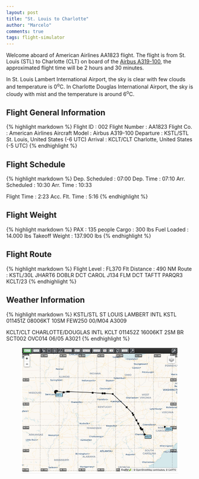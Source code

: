 ```yaml
---
layout: post
title: "St. Louis to Charlotte"
author: "Marcelo"
comments: true
tags: flight-simulator
---
```

Welcome aboard of American Airlines AA1823 flight. The flight is from St. Louis (STL) to Charlotte (CLT) on board of the <a href="https://imgproc.airliners.net/photos/airliners/9/8/6/2705689.jpg?v=v40" target="_blank">Airbus A319-100</a>, the approximated flight time will be 2 hours and 30 minutes.

In St. Louis Lambert International Airport, the sky is clear with few clouds and temperature is 0<sup>o</sup>C. In Charlotte Douglas International Airport, the sky is cloudy with mist and the temperature is around 6<sup>o</sup>C.

## Flight General Information
{% highlight markdown %}
Flight ID      : 002
Flight Number  : AA1823
Flight Co.     : American Airlines
Aircraft Model : Airbus A319-100
Departure      : KSTL/STL St. Louis, United States (-6 UTC)
Arrival        : KCLT/CLT Charlotte, United States (-5 UTC)
{% endhighlight %}

## Flight Schedule
{% highlight markdown %}
Dep. Scheduled : 07:00      Dep. Time : 07:10
Arr. Scheduled : 10:30      Arr. Time : 10:33

Flight Time    : 2:23
Acc. Flt. Time : 5:16
{% endhighlight %}

## Flight Weight
{% highlight markdown %}
PAX            :     135 people
Cargo          :     300 lbs
Fuel Loaded    :  14.000 lbs
Takeoff Weight : 137.900 lbs
{% endhighlight %}

## Flight Route
{% highlight markdown %}
Flight Level   : FL370
Flt Distance   : 490 NM
Route          : KSTL/30L JHART6 DOBLR DCT CAROL J134 FLM DCT TAFTT PARQR3 KCLT/23
{% endhighlight %}

## Weather Information
{% highlight markdown %}
KSTL/STL  ST LOUIS LAMBERT INTL
   KSTL 011451Z 08006KT 10SM FEW250 00/M04 A3009

KCLT/CLT  CHARLOTTE/DOUGLAS INTL
   KCLT 011452Z 16006KT 2SM BR SCT002 OVC014 06/05 A3021
{% endhighlight %}

<figure align="center">
   <img src="/assets/002.PNG">
</figure>
